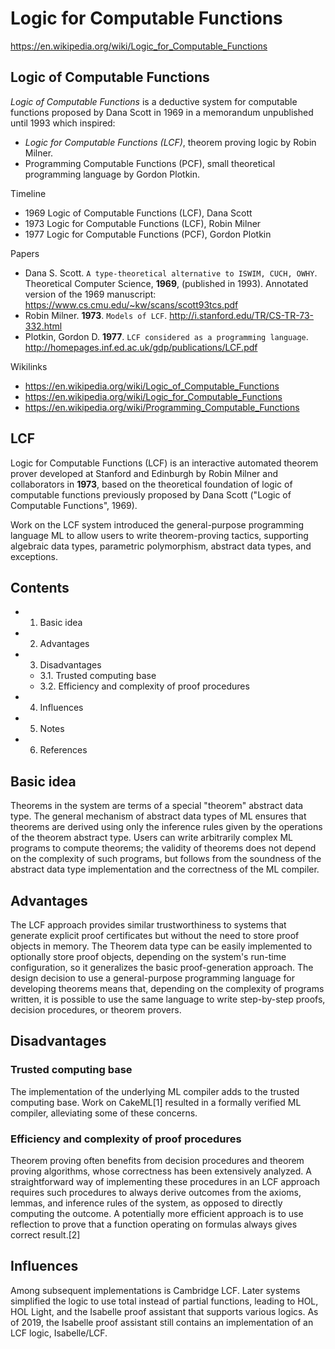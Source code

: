 # Logic for Computable Functions

https://en.wikipedia.org/wiki/Logic_for_Computable_Functions

## Logic of Computable Functions

*Logic of Computable Functions* is a deductive system for computable functions proposed by Dana Scott in 1969 in a memorandum unpublished until 1993 which inspired:
- *Logic for Computable Functions (LCF)*, theorem proving logic by Robin Milner.
- Programming Computable Functions (PCF), small theoretical programming language by Gordon Plotkin.


Timeline
- 1969 Logic of Computable Functions (LCF), Dana Scott
- 1973 Logic for Computable Functions (LCF), Robin Milner
- 1977 Logic for Computable Functions (PCF), Gordon Plotkin

Papers
- Dana S. Scott. `A type-theoretical alternative to ISWIM, CUCH, OWHY`. Theoretical Computer Science, __1969__, (published in 1993). Annotated version of the 1969 manuscript: https://www.cs.cmu.edu/~kw/scans/scott93tcs.pdf
- Robin Milner. __1973__. `Models of LCF`. http://i.stanford.edu/TR/CS-TR-73-332.html
- Plotkin, Gordon D. __1977__. `LCF considered as a programming language`. http://homepages.inf.ed.ac.uk/gdp/publications/LCF.pdf

Wikilinks
- https://en.wikipedia.org/wiki/Logic_of_Computable_Functions
- https://en.wikipedia.org/wiki/Logic_for_Computable_Functions
- https://en.wikipedia.org/wiki/Programming_Computable_Functions


## LCF

Logic for Computable Functions (LCF) is an interactive automated theorem prover developed at Stanford and Edinburgh by Robin Milner and collaborators in __1973__, based on the theoretical foundation of logic of computable functions previously proposed by Dana Scott ("Logic of Computable Functions", 1969).

Work on the LCF system introduced the general-purpose programming language ML to allow users to write theorem-proving tactics, supporting algebraic data types, parametric polymorphism, abstract data types, and exceptions.

## Contents

- 1. Basic idea
- 2. Advantages
- 3. Disadvantages
  - 3.1. Trusted computing base
  - 3.2. Efficiency and complexity of proof procedures
- 4. Influences
- 5. Notes
- 6. References

## Basic idea

Theorems in the system are terms of a special "theorem" abstract data type. The general mechanism of abstract data types of ML ensures that theorems are derived using only the inference rules given by the operations of the theorem abstract type. Users can write arbitrarily complex ML programs to compute theorems; the validity of theorems does not depend on the complexity of such programs, but follows from the soundness of the abstract data type implementation and the correctness of the ML compiler.

## Advantages

The LCF approach provides similar trustworthiness to systems that generate explicit proof certificates but without the need to store proof objects in memory. The Theorem data type can be easily implemented to optionally store proof objects, depending on the system's run-time configuration, so it generalizes the basic proof-generation approach. The design decision to use a general-purpose programming language for developing theorems means that, depending on the complexity of programs written, it is possible to use the same language to write step-by-step proofs, decision procedures, or theorem provers.

## Disadvantages

### Trusted computing base

The implementation of the underlying ML compiler adds to the trusted computing base. Work on CakeML[1] resulted in a formally verified ML compiler, alleviating some of these concerns.

### Efficiency and complexity of proof procedures

Theorem proving often benefits from decision procedures and theorem proving algorithms, whose correctness has been extensively analyzed. A straightforward way of implementing these procedures in an LCF approach requires such procedures to always derive outcomes from the axioms, lemmas, and inference rules of the system, as opposed to directly computing the outcome. A potentially more efficient approach is to use reflection to prove that a function operating on formulas always gives correct result.[2]

## Influences

Among subsequent implementations is Cambridge LCF. Later systems simplified the logic to use total instead of partial functions, leading to HOL, HOL Light, and the Isabelle proof assistant that supports various logics. As of 2019, the Isabelle proof assistant still contains an implementation of an LCF logic, Isabelle/LCF.
